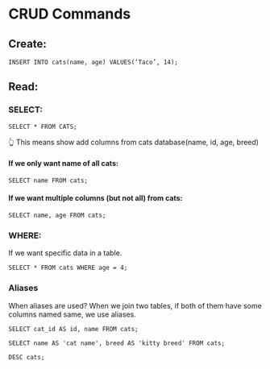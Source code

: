 # CRUD Commands

## Create:

```
INSERT INTO cats(name, age) VALUES(‘Taco’, 14);
```

## Read:

### SELECT:

```
SELECT * FROM CATS;
```

👆 This means show add columns from cats database(name, id, age, breed)

#### If we only want name of all cats:

```
SELECT name FROM cats;
```

#### If we want multiple columns (but not all) from cats:

```
SELECT name, age FROM cats;
```

### WHERE:

If we want specific data in a table.

```
SELECT * FROM cats WHERE age = 4;
```

### Aliases

When aliases are used?
When we join two tables, if both of them have some columns named same, we use aliases.

```
SELECT cat_id AS id, name FROM cats;

SELECT name AS 'cat name', breed AS 'kitty breed' FROM cats;

DESC cats;
```
